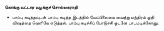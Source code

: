 **கொங்கு வட்டார வழக்குச் சொல்லகராதி**
- பாம்பு கடித்தவுடன் பாம்பு கடித்த இடத்தில் வேப்பிலையை வைத்து மந்திரம் ஓதி விஷத்தை வெளியே எடுத்தல். பாம்பு கடிச்சிப் போடுச்சி ஒடனே பாடமடிக்கோனு.

